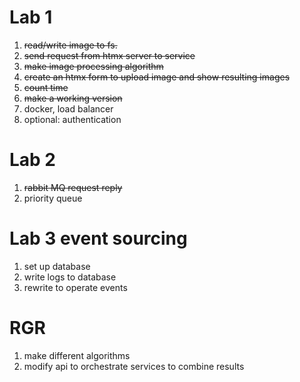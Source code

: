 # Lab 1

1. ~~read/write image to fs.~~
2. ~~send request from htmx server to service~~
3. ~~make image processing algorithm~~ 
4. ~~create an htmx form to upload image and show resulting images~~
5. ~~count time~~
6. ~~make a working version~~
7. docker, load balancer
8. optional: authentication

# Lab 2
1. ~~rabbit MQ request reply~~
2. priority queue

# Lab 3 event sourcing
1. set up database
2. write logs to database
3. rewrite to operate events

# RGR
1. make different algorithms
2. modify api to orchestrate services to combine results
